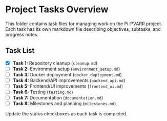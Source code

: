 # Project Tasks Overview

This folder contains task files for managing work on the Pi-PVARR project. Each task has its own markdown file describing objectives, subtasks, and progress notes.

## Task List

- [x] **Task 1:** Repository cleanup (`cleanup.md`)
- [ ] **Task 2:** Environment setup (`environment_setup.md`)
- [ ] **Task 3:** Docker deployment (`docker_deployment.md`)
- [ ] **Task 4:** Backend/API improvements (`backend_api.md`)
- [ ] **Task 5:** Frontend/UI improvements (`frontend_ui.md`)
- [ ] **Task 6:** Testing (`testing.md`)
- [ ] **Task 7:** Documentation (`documentation.md`)
- [ ] **Task 8:** Milestones and planning (`milestones.md`)

Update the status checkboxes as each task is completed.
